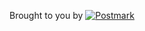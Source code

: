 Brought to you by 
<a href="http://postmarkapp.com">
 <img src="http://assets.wildbit.com/postmark/misc/postmark.svg" alt="Postmark" style="vertical-align: text-top;">
</a>